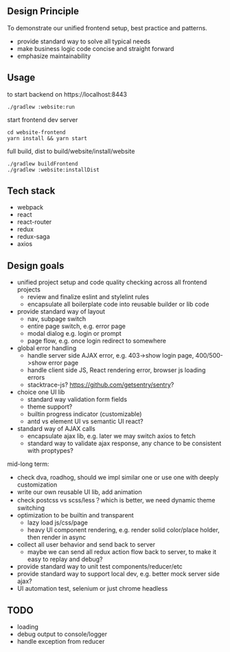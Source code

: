 ## Design Principle
To demonstrate our unified frontend setup, best practice and patterns.
* provide standard way to solve all typical needs
* make business logic code concise and straight forward
* emphasize maintainability 

## Usage
to start backend on https://localhost:8443
```
./gradlew :website:run
```
start frontend dev server
```
cd website-frontend
yarn install && yarn start
```
full build, dist to build/website/install/website
```
./gradlew buildFrontend
./gradlew :website:installDist
```

## Tech stack
* webpack
* react
* react-router
* redux
* redux-saga
* axios

## Design goals
* unified project setup and code quality checking across all frontend projects
    * review and finalize eslint and stylelint rules 
    * encapsulate all boilerplate code into reusable builder or lib code
* provide standard way of layout
    * nav, subpage switch
    * entire page switch, e.g. error page
    * modal dialog e.g. login or prompt
    * page flow, e.g. once login redirect to somewhere
* global error handling
    * handle server side AJAX error, e.g. 403->show login page, 400/500->show error page
    * handle client side JS, React rendering error, browser js loading errors   
    * stacktrace-js? https://github.com/getsentry/sentry?
* choice one UI lib
    * standard way validation form fields
    * theme support?
    * builtin progress indicator (customizable)
    * antd vs element UI vs semantic UI react?
* standard way of AJAX calls
    * encapsulate ajax lib, e.g. later we may switch axios to fetch  
    * standard way to validate ajax response, any chance to be consistent with proptypes? 

mid-long term:
* check dva, roadhog, should we impl similar one or use one with deeply customization
* write our own reusable UI lib, add animation
* check postcss vs scss/less？which is better, we need dynamic theme switching
* optimization to be builtin and transparent 
    * lazy load js/css/page
    * heavy UI component rendering, e.g. render solid color/place holder, then render in async
* collect all user behavior and send back to server
    * maybe we can send all redux action flow back to server, to make it easy to replay and debug?
* provide standard way to unit test components/reducer/etc
* provide standard way to support local dev, e.g. better mock server side ajax?
* UI automation test, selenium or just chrome headless 

## TODO
* loading
* debug output to console/logger 
* handle exception from reducer 
